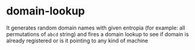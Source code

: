 # domain-lookup
It generates random domain names with given entropia (for example: all permutations of `abcd` string) and fires a domain lookup to see if domain is already registered or is it pointing to any kind of machine
